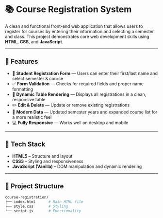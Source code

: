 # 📚 Course Registration System

A clean and functional front-end web application that allows users to register for courses by entering their information and selecting a semester and class. This project demonstrates core web development skills using **HTML**, **CSS**, and **JavaScript**.

---

## 🚀 Features

- 📝 **Student Registration Form** — Users can enter their first/last name and select semester & course  
- ✅ **Form Validation** — Checks for required fields and proper name formatting  
- 🧠 **Dynamic Table Rendering** — Displays all registrations in a clean, responsive table  
- ✏️ **Edit & Delete** — Update or remove existing registrations  
- 🧍 **Modern Data** — Updated semester years and expanded course list for a more realistic feel  
- 💻 **Fully Responsive** — Works well on desktop and mobile

---

## 🧰 Tech Stack

- **HTML5** – Structure and layout  
- **CSS3** – Styling and responsiveness  
- **JavaScript (Vanilla)** – DOM manipulation and dynamic rendering

---

## 📂 Project Structure

```bash
course-registration/
├── index.html      # Main HTML file
├── style.css       # Styling
└── script.js       # Functionality
